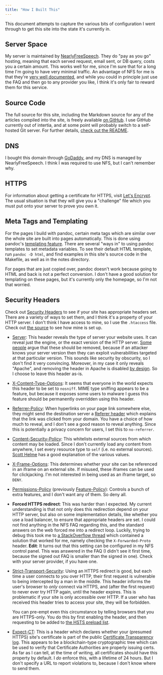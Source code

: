 ```yaml
---
title: "How I Built This"
---
```


This document attempts to capture the various bits of configuration I went
through to get this site into the state it's currently in.

## Server Space

My server is maintained by
[NearlyFreeSpeech](https://www.nearlyfreespeech.net/). They do "pay as you go"
hosting, meaning that each served request, email sent, or DB query, costs you a
certain amount. This works well for me, since I'm sure that for a long time I'm
going to have very minimal traffic. An advantage of NFS for me is that they're
[very well documented](https://www.nearlyfreespeech.net/about/faq), and while
you could in principle just use the FAQ and then go to any provider you like, I
think it's only fair to reward them for this service.

## Source Code

The full source for this site, including the Markdown source for any of the
articles compiled into the site, is freely available [on
GitHub](https://github.com/danielittlewood0/danielittlewood.xyz). I use GitHub
currently out of intertia, and at some point will probably switch to a
self-hosted Git server. For further details, [check out the
README](https://github.com/danielittlewood0/danielittlewood.xyz/blob/master/README.md).

## DNS

I bought this domain through [GoDaddy](https://www.godaddy.com/), and my DNS is
managed by NearlyFreeSpeech. I think I was required to use NFS, but I can't
remember why.

## HTTPS

For information about getting a certificate for HTTPS, visit [Let's
Encrypt](https://l.facebook.com/l.php?u=https%3A%2F%2Fletsencrypt.org%2F%3Ffbclid%3DIwAR03R7VdoXXgOs4xrm4-r41PE8Vmygy70bA6npx_TbStcV9dFu9_ub_Dsqw&h=AT22PVvjXqF3LrKpB_6iDHj6xrX8CNGpKM0a2I23MYS5eZwJqPeHKVV0uzndy4Y11j1fXFCjimrOWLIoZIW-L7yb-8YOxDHu5K2ot8_bL-Frv3oqgvnCnQE-q9fAKg).
The usual situation is that they will give you a "challenge" file which you
must put onto your server to prove you own it.

## Meta Tags and Templating

For the pages I build with pandoc, certain meta tags which are similar over the
whole site are built into pages automatically. This is done using pandoc's
[templating feature](https://pandoc.org/MANUAL.html#templates).
There are several "ways in" to using pandoc templates to set metadata
variables. To see their default HTML template, run `pandoc -D html`, and find
examples in this site's source code in the Makefile, as well as in the notes
directory.

For pages that are just copied over, pandoc doesn't work because going to HTML
and back is not a perfect conversion. I don't have a good solution for
templating on these pages, but it's currently only the homepage, so I'm not that
worried.

## Security Headers

Check out 
[Security Headers](https://securityheaders.com/?q=danielittlewood.xyz&followRedirects=on)
to see if your site has appropriate headers set. There are a variety of ways to
set them, and I think it's a property of your HTTP server. I don't think I have
access to mine, so I use the `.htaccess` file. Check out [the
source](https://github.com/danielittlewood0/danielittlewood.xyz) to see how
mine is set up.


* [Server](https://developer.mozilla.org/en-US/docs/Web/HTTP/Headers/Server):
  This header reveals the type of server your website uses. It can reveal just
  the engine, or the exact version of the HTTP server. [Some
  people](https://techcommunity.microsoft.com/t5/iis-support-blog/remove-unwanted-http-response-headers/ba-p/369710)
  argue that these should be removed, because if an attacker knows your server
  version then they can exploit vulnerabilities targeted at that particular
  version. This sounds like security by obscurity, so I don't find it very
  convincing. Moreover, in my case it only reveals "Apache", and removing the
  header in Apache is disabled [by
  design](https://bz.apache.org/bugzilla/show_bug.cgi?id=40026).
  So I choose to leave this header as-is.

* [X-Content-Type-Options](https://developer.mozilla.org/en-US/docs/Web/HTTP/Headers/X-Content-Type-Options):
  It seems that everyone in the world expects this
  header to be set to `nosniff`. MIME type sniffing appears to be a feature,
  but because it exposes some users to malware I guess this feature should be
  permanently overridden using this header.

* [Referrer-Policy](https://developer.mozilla.org/en-US/docs/Web/HTTP/Headers/Referrer-Policy):
  When hyperlinks on your page link somewhere else, they
  might send the destination server a [Referer
  header](https://developer.mozilla.org/en-US/docs/Web/HTTP/Headers/Referer)
  which explains that the link was clicked from your domain. You have a choice
  of how much to reveal, and I don't see a good reason to reveal anything.
  Since this is potentially a privacy concern for users, I set this to
  `no-referrer`.

* [Content-Security-Policy](https://developer.mozilla.org/en-US/docs/Web/HTTP/Headers/Content-Security-Policy):
  This whitelists external sources from which
  content may be loaded. Since I don't currently load any content from
  anywhere, I set every resource type to `self` (i.e. no external sources).
  [Scott Helme](https://scotthelme.co.uk/content-security-policy-an-introduction/) has
  a good explanation of the various values.

* [X-Frame-Options](https://developer.mozilla.org/en-US/docs/Web/HTTP/Headers/X-Frame-Options):
  This determines whether your site can be referenced in an iframe on an
  external site. If misused, these iframes can be used for clickjacking.  I'm
  not interested in being used as an iframe target, so `DENY`.

* [Permissions-Policy](https://github.com/w3c/webappsec-permissions-policy/blob/master/permissions-policy-explainer.md)
  (previously [Feature-Policy](https://developer.mozilla.org/en-US/docs/Web/HTTP/Headers/Feature-Policy)):
  Controls a bunch of extra features, and I don't want any of them. So deny all.

* **Forced HTTPS redirect**: This was harder than I expected. My current
  understanding is that not only does this redirection depend on your HTTP
  server, but also on some implementation details, like whether you use a load
  balancer, to ensure that appropriate headers are set. I could not find
  anything in the NFS FAQ regarding this, and the standard answers on the web
  forced me into a redirect loop. Luckily, trying to debug this took me to [a
  StackOverflow
  thread](https://stackoverflow.com/questions/18328601/redirect-loop-while-redirecting-all-http-requests-to-https-using-htaccess)
  which contained a solution that worked for me, namely checking the
  `X-Forwarded-Proto` header. **Edit**: It turns out that this setting can be
  configured in my NFS control panel. This was answered in the FAQ (I didn't
  see it first time, because the signed out FAQ is smaller than the signed in
  one). Check with your server provider, if you have one.

* [Strict-Transport-Security](https://developer.mozilla.org/en-US/docs/Web/HTTP/Headers/Strict-Transport-Security):
  Using an HTTPS redirect is good, but each time a user connects to you over
  HTTP, their first request is vulnerable to being intercepted by a man in the
  middle. This header informs the user's browser to *only* connect via HTTPS,
  and (after the first request) to never ever try HTTP again, until the header expires.
  This is problematic if your site is only accessible over HTTP. If a user who
  has received this header tries to access your site, they will be forbidden.

  You can pre-empt even this circumstance by telling browsers that you are
  HTTPS-only. You do this by first enabling the header, and then requesting to
  be added to [the HSTS preload list](https://hstspreload.org/).

* [Expect-CT](https://developer.mozilla.org/en-US/docs/Web/HTTP/Headers/Expect-CT):
  This is a header which declares whether your (presumed HTTPS) site's
  certificate is part of the public [Certificate Transparency
  log](https://www.certificate-transparency.org/). This appears to be a
  blockchain-type cryptographic tree which can be used to verify that
  Certificate Authorities are properly issuing certs. As far as I can tell, at
  the time of writing, all certificates should have this property by default.
  I *do* enforce this, with a lifetime of 24 hours. But I don't specify a URL
  to report violations to, because I don't know where to send them.
